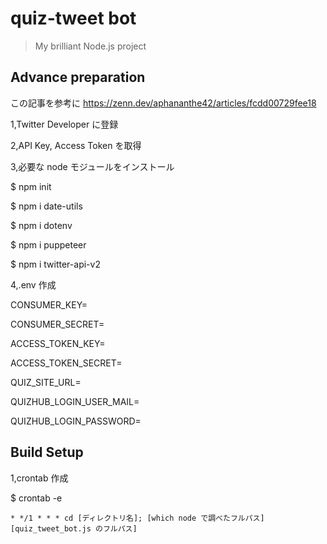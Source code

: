 # quiz-tweet bot

> My brilliant Node.js project

## Advance preparation

この記事を参考に https://zenn.dev/aphananthe42/articles/fcdd00729fee18

1,Twitter Developer に登録

2,API Key, Access Token を取得

3,必要な node モジュールをインストール

$ npm init
[](出てくる項目は全てEnter)

$ npm i date-utils

$ npm i dotenv

$ npm i puppeteer

$ npm i twitter-api-v2

4,.env 作成

CONSUMER_KEY=

CONSUMER_SECRET=

ACCESS_TOKEN_KEY=

ACCESS_TOKEN_SECRET=

QUIZ_SITE_URL=

QUIZHUB_LOGIN_USER_MAIL=

QUIZHUB_LOGIN_PASSWORD=

## Build Setup

1,crontab 作成

$ crontab -e

    * */1 * * * cd [ディレクトリ名]; [which node で調べたフルパス] [quiz_tweet_bot.js のフルパス]
